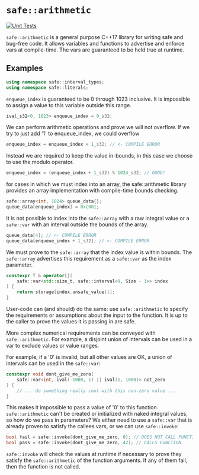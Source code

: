 # `safe::arithmetic`

[![Unit Tests](https://github.com/intel-innersource/libraries.cpp.functional.safe-vars/actions/workflows/unit_tests.yml/badge.svg)](https://github.com/intel-innersource/libraries.cpp.functional.safe-vars/actions/workflows/unit_tests.yml)

`safe::arithmetic` is a general purpose C++17 library for writing safe and 
bug-free code. It allows variables and functions to advertise and enforce
vars at compile-time. The vars are guaranteed to be held true at
runtime.

## Examples

```c++
using namespace safe::interval_types;
using namespace safe::literals;
```

`enqueue_index` is guaranteed to be 0 through 1023 inclusive. It is impossible
to assign a value to this variable outside this range.

```c++
ival_s32<0, 1023> enqueue_index = 0_s32;
```

We can perform arithmetic operations and prove we will not overflow. If we 
try to just add '1' to enqueue_index, we could overflow

```c++
enqueue_index = enqueue_index + 1_s32; // <- COMPILE ERROR 
```
Instead we are required to keep the value in-bounds, in this case we choose
to use the modulo operator.

```c++
enqueue_index = (enqueue_index + 1_s32) % 1024_s32; // GOOD!
```

for cases in which we must index into an array, the safe::arithmetic library
provides an array implementation with compile-time bounds checking.

```c++
safe::array<int, 1024> queue_data{};
queue_data[enqueue_index] = 0xc001;
```

It is not possible to index into the `safe::array` with a raw integral value or
a `safe::var` with an interval outside the bounds of the array.

```c++
queue_data[4]; // <- COMPILE ERROR
queue_data[enqueue_index + 1_s32]; // <- COMPILE ERROR
```

We must prove to the `safe::array` that the index value is within bounds. The
`safe::array` advertises this requirement as a `safe::var` as the index
parameter.

```c++
constexpr T & operator[](
    safe::var<std::size_t, safe::interval<0, Size - 1>> index
) {
    return storage[index.unsafe_value()];
}
```

User-code can (and should) do the same: use `safe::arithmetic` to specify the
requirements or assumptions about the input to the function. It is up to the
caller to prove the values it is passing in are safe.

More complex numerical requirements can be conveyed with `safe::arithmetic`. For
example, a disjoint union of intervals can be used in a var to exclude 
values or value ranges.

For example, if a '0' is invalid, but all other values are OK, a union of 
intervals can be used in the `safe::var`:

```c++
constexpr void dont_give_me_zero(
    safe::var<int, ival(-1000, 1) || ival(1, 1000)> not_zero
) {
    // ... do something really cool with this non-zero value ...
}
```

This makes it impossible to pass a value of '0' to this function. `safe::arithmetic`
can't be created or initialized with naked integral values, so how do we pass 
in parameters? We either need to use a `safe::var` that is already proven
to satisfy the callees vars, or we can use `safe::invoke`:

```c++
bool fail = safe::invoke(dont_give_me_zero, 0); // DOES NOT CALL FUNCTION
bool pass = safe::invoke(dont_give_me_zero, 42); // CALLS FUNCTION
```

`safe::invoke` will check the values at runtime if necessary to prove they
satisfy the `safe::arithmetic` of the function arguments. If any of them fail,
then the function is not called.